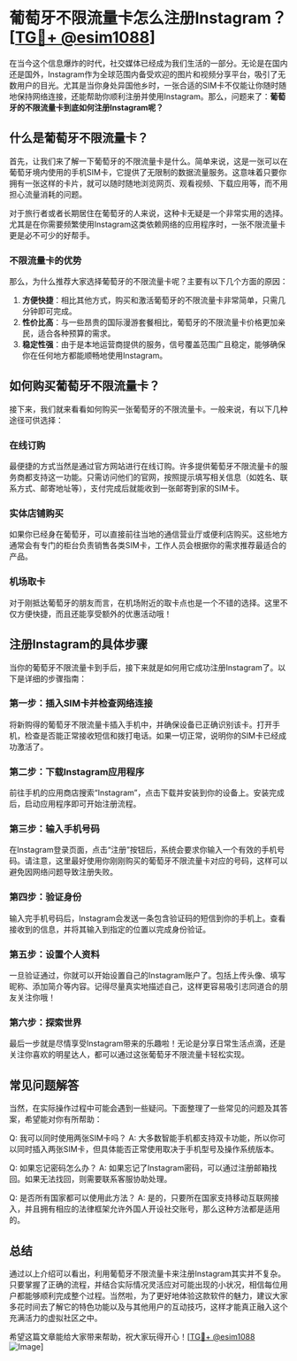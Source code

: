 # 葡萄牙不限流量卡怎么注册Instagram？[[TG💪+ @esim1088](https://t.me/s/esim1088)]

在当今这个信息爆炸的时代，社交媒体已经成为我们生活的一部分。无论是在国内还是国外，Instagram作为全球范围内备受欢迎的图片和视频分享平台，吸引了无数用户的目光。尤其是当你身处异国他乡时，一张合适的SIM卡不仅能让你随时随地保持网络连接，还能帮助你顺利注册并使用Instagram。那么，问题来了：**葡萄牙的不限流量卡到底如何注册Instagram呢？**

## 什么是葡萄牙不限流量卡？

首先，让我们来了解一下葡萄牙的不限流量卡是什么。简单来说，这是一张可以在葡萄牙境内使用的手机SIM卡，它提供了无限制的数据流量服务。这意味着只要你拥有一张这样的卡片，就可以随时随地浏览网页、观看视频、下载应用等，而不用担心流量消耗的问题。

对于旅行者或者长期居住在葡萄牙的人来说，这种卡无疑是一个非常实用的选择。尤其是在你需要频繁使用Instagram这类依赖网络的应用程序时，一张不限流量卡更是必不可少的好帮手。

### 不限流量卡的优势

那么，为什么推荐大家选择葡萄牙的不限流量卡呢？主要有以下几个方面的原因：

1. **方便快捷**：相比其他方式，购买和激活葡萄牙的不限流量卡非常简单，只需几分钟即可完成。
2. **性价比高**：与一些昂贵的国际漫游套餐相比，葡萄牙的不限流量卡价格更加亲民，适合各种预算的需求。
3. **稳定性强**：由于是本地运营商提供的服务，信号覆盖范围广且稳定，能够确保你在任何地方都能顺畅地使用Instagram。

## 如何购买葡萄牙不限流量卡？

接下来，我们就来看看如何购买一张葡萄牙的不限流量卡。一般来说，有以下几种途径可供选择：

### 在线订购

最便捷的方式当然是通过官方网站进行在线订购。许多提供葡萄牙不限流量卡的服务商都支持这一功能。只需访问他们的官网，按照提示填写相关信息（如姓名、联系方式、邮寄地址等），支付完成后就能收到一张邮寄到家的SIM卡。

### 实体店铺购买

如果你已经身在葡萄牙，可以直接前往当地的通信营业厅或便利店购买。这些地方通常会有专门的柜台负责销售各类SIM卡，工作人员会根据你的需求推荐最适合的产品。

### 机场取卡

对于刚抵达葡萄牙的朋友而言，在机场附近的取卡点也是一个不错的选择。这里不仅方便快捷，而且还能享受额外的优惠活动哦！

## 注册Instagram的具体步骤

当你的葡萄牙不限流量卡到手后，接下来就是如何用它成功注册Instagram了。以下是详细的步骤指南：

### 第一步：插入SIM卡并检查网络连接

将新购得的葡萄牙不限流量卡插入手机中，并确保设备已正确识别该卡。打开手机，检查是否能正常接收短信和拨打电话。如果一切正常，说明你的SIM卡已经成功激活了。

### 第二步：下载Instagram应用程序

前往手机的应用商店搜索“Instagram”，点击下载并安装到你的设备上。安装完成后，启动应用程序即可开始注册流程。

### 第三步：输入手机号码

在Instagram登录页面，点击“注册”按钮后，系统会要求你输入一个有效的手机号码。请注意，这里最好使用你刚刚购买的葡萄牙不限流量卡对应的号码，这样可以避免因网络问题导致注册失败。

### 第四步：验证身份

输入完手机号码后，Instagram会发送一条包含验证码的短信到你的手机上。查看接收到的信息，并将其输入到指定的位置以完成身份验证。

### 第五步：设置个人资料

一旦验证通过，你就可以开始设置自己的Instagram账户了。包括上传头像、填写昵称、添加简介等内容。记得尽量真实地描述自己，这样更容易吸引志同道合的朋友关注你哦！

### 第六步：探索世界

最后一步就是尽情享受Instagram带来的乐趣啦！无论是分享日常生活点滴，还是关注你喜欢的明星达人，都可以通过这张葡萄牙不限流量卡轻松实现。

## 常见问题解答

当然，在实际操作过程中可能会遇到一些疑问。下面整理了一些常见的问题及其答案，希望能对你有所帮助：

Q: 我可以同时使用两张SIM卡吗？
A: 大多数智能手机都支持双卡功能，所以你可以同时插入两张SIM卡，但具体能否正常使用取决于手机型号及操作系统版本。

Q: 如果忘记密码怎么办？
A: 如果忘记了Instagram密码，可以通过注册邮箱找回。如果无法找回，则需要联系客服协助处理。

Q: 是否所有国家都可以使用此方法？
A: 是的，只要所在国家支持移动互联网接入，并且拥有相应的法律框架允许外国人开设社交账号，那么这种方法都是适用的。

## 总结

通过以上介绍可以看出，利用葡萄牙不限流量卡来注册Instagram其实并不复杂。只要掌握了正确的流程，并结合实际情况灵活应对可能出现的小状况，相信每位用户都能够顺利完成整个过程。当然啦，为了更好地体验这款软件的魅力，建议大家多花时间去了解它的特色功能以及与其他用户的互动技巧，这样才能真正融入这个充满活力的虚拟社区之中。

希望这篇文章能给大家带来帮助，祝大家玩得开心！[[TG💪+ @esim1088](https://t.me/s/esim1088) ![Image](https://i.postimg.cc/4NQfJmqS/Snipaste-2025-05-13-00-14-12.png)]